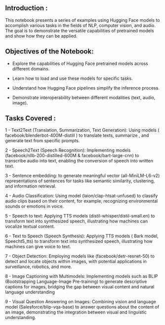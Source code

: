 
## Introduction : 

This notebook presents a series of examples using Hugging Face  models to accomplish various tasks in the fields of NLP, computer vision, and audio. The goal is to demonstrate the versatile capabilities of pretrained models and show how they can be applied.

## Objectives of the Notebook:

- Explore the capabilities of Hugging Face pretrained models across different domains.
  
- Learn how to load and use these models for specific tasks.
  
- Understand how Hugging Face pipelines simplify the inference process.
  
- Demonstrate interoperability between different modalities (text, audio, image).

## Tasks Covered : 

1 - Text2Text (Translation, Summarization, Text Generation): Using models ( facebook/blenderbot-400M-distill ) to translate texts, summarize , and generate text from specific prompts.

2 - Speech2Text (Speech Recognition): Implementing models (facebook/nllb-200-distilled-600M & facebook/bart-large-cnn) to transcribe audio into text, enabling the conversion of speech into written text.

3 - Sentence embedding: to generate meaningful vector (all-MiniLM-L6-v2) representations of sentences for tasks like semantic similarity, clustering, and information retrieval.

4 - Audio Classification: Using model (laion/clap-htsat-unfused) to classify audio clips based on their content, for example, recognizing environmental sounds or emotions in voice.

5 - Speech to text: Applying TTS models (distil-whisper/distil-small.en) to transform text into synthesized speech, illustrating how machines can vocalize textual content.

6 - Text to Speech (Speech Synthesis): Applying TTS models ( Bark model, Speecht5_tts) to transform text into synthesized speech, illustrating how machines can give voice to text.

7 - Object Detection: Employing models like (facebook/detr-resnet-50) to detect and locate objects within images, with potential applications in surveillance, robotics, and more.

8 -  Image Captioning with Multimodels: Implementing models such as BLIP (Bootstrapping Language-Image Pre-training) to generate descriptive captions for images, bridging the gap between visual content and natural language understanding 

9 - Visual Question Answering on Images: Combining vision and language model (Salesforce/blip-vqa-base)  to answer questions about the content of an image, demonstrating the integration between visual and linguistic understanding.
